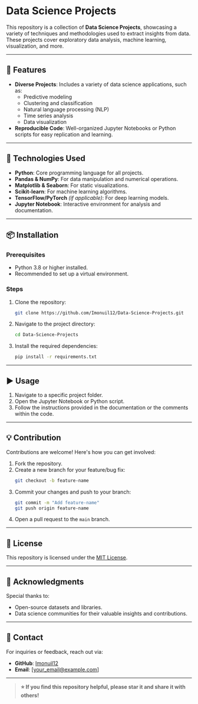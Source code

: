
# Data Science Projects

This repository is a collection of **Data Science Projects**, showcasing a variety of techniques and methodologies used to extract insights from data. These projects cover exploratory data analysis, machine learning, visualization, and more.

---

## 🚀 Features

- **Diverse Projects**: Includes a variety of data science applications, such as:
  - Predictive modeling
  - Clustering and classification
  - Natural language processing (NLP)
  - Time series analysis
  - Data visualization
- **Reproducible Code**: Well-organized Jupyter Notebooks or Python scripts for easy replication and learning.

---

## 🔧 Technologies Used

- **Python**: Core programming language for all projects.
- **Pandas & NumPy**: For data manipulation and numerical operations.
- **Matplotlib & Seaborn**: For static visualizations.
- **Scikit-learn**: For machine learning algorithms.
- **TensorFlow/PyTorch** *(if applicable)*: For deep learning models.
- **Jupyter Notebook**: Interactive environment for analysis and documentation.

---

## 📦 Installation

### Prerequisites
- Python 3.8 or higher installed.
- Recommended to set up a virtual environment.

### Steps
1. Clone the repository:
   ```bash
   git clone https://github.com/Imonuil12/Data-Science-Projects.git
   ```
2. Navigate to the project directory:
   ```bash
   cd Data-Science-Projects
   ```
3. Install the required dependencies:
   ```bash
   pip install -r requirements.txt
   ```

---

## ▶️ Usage

1. Navigate to a specific project folder.
2. Open the Jupyter Notebook or Python script.
3. Follow the instructions provided in the documentation or the comments within the code.

---

## 💡 Contribution

Contributions are welcome! Here's how you can get involved:
1. Fork the repository.
2. Create a new branch for your feature/bug fix:
   ```bash
   git checkout -b feature-name
   ```
3. Commit your changes and push to your branch:
   ```bash
   git commit -m "Add feature-name"
   git push origin feature-name
   ```
4. Open a pull request to the `main` branch.

---

## 📜 License

This repository is licensed under the [MIT License](LICENSE).

---


## 🤝 Acknowledgments

Special thanks to:
- Open-source datasets and libraries.
- Data science communities for their valuable insights and contributions.

---

## 📧 Contact

For inquiries or feedback, reach out via:
- **GitHub**: [Imonuil12](https://github.com/Imonuil12)
- **Email**: [your_email@example.com]

---

> **⭐ If you find this repository helpful, please star it and share it with others!**
